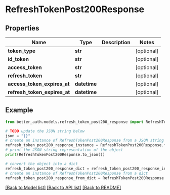 # RefreshTokenPost200Response


## Properties

Name | Type | Description | Notes
------------ | ------------- | ------------- | -------------
**token_type** | **str** |  | [optional] 
**id_token** | **str** |  | [optional] 
**access_token** | **str** |  | [optional] 
**refresh_token** | **str** |  | [optional] 
**access_token_expires_at** | **datetime** |  | [optional] 
**refresh_token_expires_at** | **datetime** |  | [optional] 

## Example

```python
from better_auth.models.refresh_token_post200_response import RefreshTokenPost200Response

# TODO update the JSON string below
json = "{}"
# create an instance of RefreshTokenPost200Response from a JSON string
refresh_token_post200_response_instance = RefreshTokenPost200Response.from_json(json)
# print the JSON string representation of the object
print(RefreshTokenPost200Response.to_json())

# convert the object into a dict
refresh_token_post200_response_dict = refresh_token_post200_response_instance.to_dict()
# create an instance of RefreshTokenPost200Response from a dict
refresh_token_post200_response_from_dict = RefreshTokenPost200Response.from_dict(refresh_token_post200_response_dict)
```
[[Back to Model list]](../README.md#documentation-for-models) [[Back to API list]](../README.md#documentation-for-api-endpoints) [[Back to README]](../README.md)


